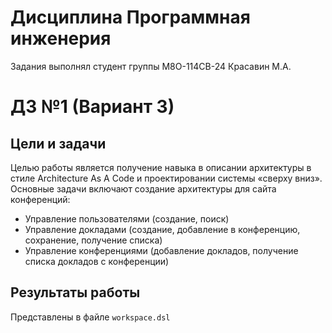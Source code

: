# Дисциплина Программная инженерия
Задания выполнял студент группы М8О-114СВ-24 Красавин М.А.
# ДЗ №1 (Вариант 3)
## Цели и задачи
Целью работы является получение навыка в описании архитектуры в стиле Architecture As A Code и проектировании системы «сверху вниз». Оcновные задачи включают создание архитектуры для сайта конференций:
* Управление пользователями (создание, поиск)
* Управление докладами (создание, добавление в конференцию, сохранение, получение списка)
* Управление конференциями (добавление докладов, получение списка докладов с конференции)
## Результаты работы
Представлены в файле `workspace.dsl`
